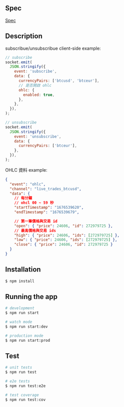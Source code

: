 ## Spec

[Spec](docs/spec.md)

## Description

subscribue/unsubscribue client-side example:

```javascript
// subscribe
socket.emit(
  JSON.stringify({
    event: 'subscribe',
    data: {
      currencyPairs: ['btcusd', 'btceur'],
      // 是否開啟 ohlc
      ohlc: {
        enabled: true,
      },
    },
  }),
);

// unsubscribe
socket.emit(
  JSON.stringify({
    event: 'unsubscribe',
    data: {
      currencyPairs: ['btceur'],
    },
  }),
);
```

OHLC 資料 example:

```json
{
  "event": "ohlc",
  "channel": "live_trades_btcusd",
  "data": {
    // 每分鐘
    // ohcl 00 ~ 59 秒
    "startTimestamp": "1676539620",
    "endTimestamp": "1676539679",

    // 第一筆價格與交易 id
    "open": { "price": 24606, "id": 272979725 },
    // 最高價格與交易 ids
    "high": { "price": 24606, "ids": [272979725] },
    "low": { "price": 24606, "ids": [272979725] },
    "close": { "price": 24606, "id": 272979725 }
  }
}
```

## Installation

```bash
$ npm install
```

## Running the app

```bash
# development
$ npm run start

# watch mode
$ npm run start:dev

# production mode
$ npm run start:prod
```

## Test

```bash
# unit tests
$ npm run test

# e2e tests
$ npm run test:e2e

# test coverage
$ npm run test:cov
```
